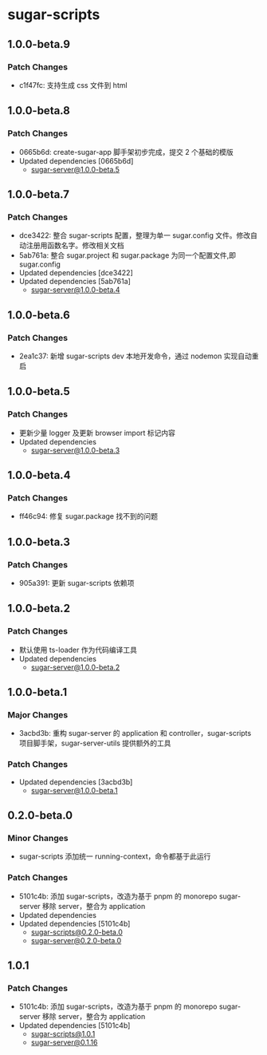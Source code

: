 # sugar-scripts

## 1.0.0-beta.9

### Patch Changes

- c1f47fc: 支持生成 css 文件到 html

## 1.0.0-beta.8

### Patch Changes

- 0665b6d: create-sugar-app 脚手架初步完成，提交 2 个基础的模版
- Updated dependencies [0665b6d]
  - sugar-server@1.0.0-beta.5

## 1.0.0-beta.7

### Patch Changes

- dce3422: 整合 sugar-scripts 配置，整理为单一 sugar.config 文件。修改自动注册用函数名字。修改相关文档
- 5ab761a: 整合 sugar.project 和 sugar.package 为同一个配置文件,即 sugar.config
- Updated dependencies [dce3422]
- Updated dependencies [5ab761a]
  - sugar-server@1.0.0-beta.4

## 1.0.0-beta.6

### Patch Changes

- 2ea1c37: 新增 sugar-scripts dev 本地开发命令，通过 nodemon 实现自动重启

## 1.0.0-beta.5

### Patch Changes

- 更新少量 logger 及更新 browser import 标记内容
- Updated dependencies
  - sugar-server@1.0.0-beta.3

## 1.0.0-beta.4

### Patch Changes

- ff46c94: 修复 sugar.package 找不到的问题

## 1.0.0-beta.3

### Patch Changes

- 905a391: 更新 sugar-scripts 依赖项

## 1.0.0-beta.2

### Patch Changes

- 默认使用 ts-loader 作为代码编译工具
- Updated dependencies
  - sugar-server@1.0.0-beta.2

## 1.0.0-beta.1

### Major Changes

- 3acbd3b: 重构 sugar-server 的 application 和 controller，sugar-scripts 项目脚手架，sugar-server-utils 提供额外的工具

### Patch Changes

- Updated dependencies [3acbd3b]
  - sugar-server@1.0.0-beta.1

## 0.2.0-beta.0

### Minor Changes

- sugar-scripts 添加统一 running-context，命令都基于此运行

### Patch Changes

- 5101c4b: 添加 sugar-scripts，改造为基于 pnpm 的 monorepo
  sugar-server 移除 server，整合为 application
- Updated dependencies
- Updated dependencies [5101c4b]
  - sugar-scripts@0.2.0-beta.0
  - sugar-server@0.2.0-beta.0

## 1.0.1

### Patch Changes

- 5101c4b: 添加 sugar-scripts，改造为基于 pnpm 的 monorepo
  sugar-server 移除 server，整合为 application
- Updated dependencies [5101c4b]
  - sugar-scripts@1.0.1
  - sugar-server@0.1.16
